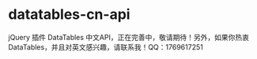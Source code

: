 # datatables-cn-api
jQuery 插件 DataTables 中文API，正在完善中，敬请期待！另外，如果你热衷 DataTables，并且对英文感兴趣，请联系我！QQ：1769617251
